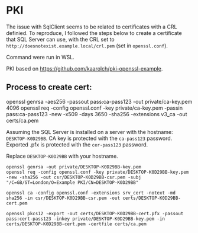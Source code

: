 # PKI

The issue with SqlClient seems to be related to certificates with a CRL definied. To reproduce, I followed the steps below to create a certificate that SQL Server can use, with the CRL set to `http://doesnotexist.example.local/crl.pem` (set in `openssl.conf`).

Command were run in WSL.

PKI based on https://github.com/kaarolch/pki-openssl-example.

## Process to create cert:

 openssl genrsa -aes256 -passout pass:ca-pass123 -out private/ca-key.pem 4096
 openssl req -config openssl.conf -key private/ca-key.pem -passin pass:ca-pass123  -new -x509 -days 3650 -sha256 -extensions v3_ca -out certs/ca.pem

Assuming the SQL Server is installed on a server with the hostname: `DESKTOP-K0D29BB`. CA key is protected with the `ca-pass123` password. Exported .pfx is protected with the `cer-pass123` password.

Replace `DESKTOP-K0D29BB` with your hostname.
```
openssl genrsa -out private/DESKTOP-K0D29BB-key.pem
openssl req -config openssl.conf -key private/DESKTOP-K0D29BB-key.pem  -new -sha256 -out csr/DESKTOP-K0D29BB-csr.pem -subj "/C=GB/ST=London/O=Example PKI/CN=DESKTOP-K0D29BB"
```
```
openssl ca -config openssl.conf -extensions srv_cert -notext -md sha256 -in csr/DESKTOP-K0D29BB-csr.pem -out certs/DESKTOP-K0D29BB-cert.pem
```
```
openssl pkcs12 -export -out certs/DESKTOP-K0D29BB-cert.pfx -passout pass:cert-pass123 -inkey private/DESKTOP-K0D29BB-key.pem -in certs/DESKTOP-K0D29BB-cert.pem -certfile certs/ca.pem
```